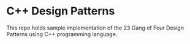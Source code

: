 # C++ Design Patterns
This repo holds sample implementation of the 23 Gang of Four Design Patterns using C++ programming language.
